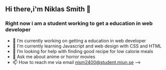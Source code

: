 ## Hi there,i'm Niklas Smith 👋
### Right now i am a student working to get a education in web developer


- 🔭 I’m currently working on getting a education in web developer
- 🌱 I'm currently learning Javascript and web design with CSS and HTML
- 🤔 I’m looking for help with finding good recipe for low calorie meals
- 💬 Ask me about anime or horror movies 
- 📫 How to reach me via email nism2400@student.miun.se
-->
